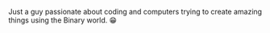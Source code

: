 
Just a guy passionate about coding and computers trying to create amazing things using the Binary world. 😁
